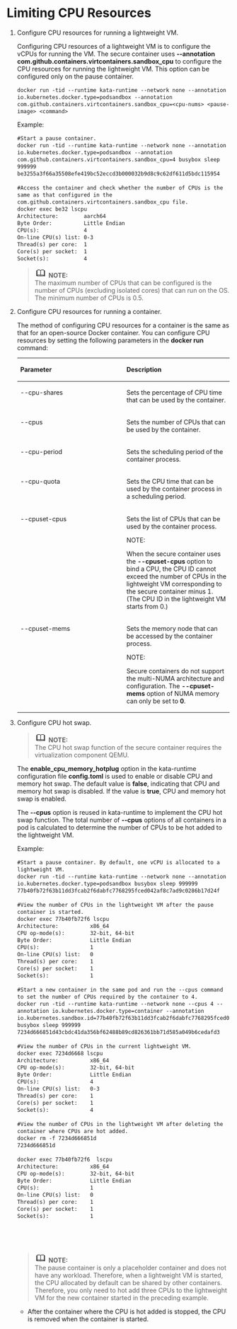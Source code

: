 # Limiting CPU Resources<a name="EN-US_TOPIC_0184808176"></a>

1.  Configure CPU resources for running a lightweight VM.

    Configuring CPU resources of a lightweight VM is to configure the vCPUs for running the VM. The secure container uses  **--annotation com.github.containers.virtcontainers.sandbox\_cpu**  to configure the CPU resources for running the lightweight VM. This option can be configured only on the pause container.

    ```
    docker run -tid --runtime kata-runtime --network none --annotation io.kubernetes.docker.type=podsandbox --annotation com.github.containers.virtcontainers.sandbox_cpu=<cpu-nums> <pause-image> <command>
    ```

    Example:

    ```
    #Start a pause container.
    docker run -tid --runtime kata-runtime --network none --annotation io.kubernetes.docker.type=podsandbox --annotation com.github.containers.virtcontainers.sandbox_cpu=4 busybox sleep 999999
    be3255a3f66a35508efe419bc52eccd3b000032b9d8c9c62df611d5bdc115954
    
    #Access the container and check whether the number of CPUs is the same as that configured in the com.github.containers.virtcontainers.sandbox_cpu file.
    docker exec be32 lscpu
    Architecture:        aarch64
    Byte Order:          Little Endian
    CPU(s):              4
    On-line CPU(s) list: 0-3
    Thread(s) per core:  1
    Core(s) per socket:  1
    Socket(s):           4
    ```

    >![](public_sys-resources/icon-note.gif) **NOTE:**   
    >The maximum number of CPUs that can be configured is the number of CPUs \(excluding isolated cores\) that can run on the OS. The minimum number of CPUs is 0.5.  

2.  Configure CPU resources for running a container.

    The method of configuring CPU resources for a container is the same as that for an open-source Docker container. You can configure CPU resources by setting the following parameters in the  **docker run**  command:

    <a name="en-us_topic_0183903699_table11321051171213"></a>
    <table><thead align="left"><tr id="en-us_topic_0183903699_row5321251121219"><th class="cellrowborder" valign="top" width="50%" id="mcps1.1.3.1.1"><p id="en-us_topic_0183903699_p1208737146"><a name="en-us_topic_0183903699_p1208737146"></a><a name="en-us_topic_0183903699_p1208737146"></a><strong id="en-us_topic_0183903699_b16155132818307"><a name="en-us_topic_0183903699_b16155132818307"></a><a name="en-us_topic_0183903699_b16155132818307"></a>Parameter</strong></p>
    </th>
    <th class="cellrowborder" valign="top" width="50%" id="mcps1.1.3.1.2"><p id="en-us_topic_0183903699_p1332145111210"><a name="en-us_topic_0183903699_p1332145111210"></a><a name="en-us_topic_0183903699_p1332145111210"></a><strong id="en-us_topic_0183903699_b1448362915301"><a name="en-us_topic_0183903699_b1448362915301"></a><a name="en-us_topic_0183903699_b1448362915301"></a>Description</strong></p>
    </th>
    </tr>
    </thead>
    <tbody><tr id="en-us_topic_0183903699_row1532175119122"><td class="cellrowborder" valign="top" width="50%" headers="mcps1.1.3.1.1 "><p id="en-us_topic_0183903699_p15321251191214"><a name="en-us_topic_0183903699_p15321251191214"></a><a name="en-us_topic_0183903699_p15321251191214"></a>--cpu-shares</p>
    </td>
    <td class="cellrowborder" valign="top" width="50%" headers="mcps1.1.3.1.2 "><p id="en-us_topic_0183903699_p232951121217"><a name="en-us_topic_0183903699_p232951121217"></a><a name="en-us_topic_0183903699_p232951121217"></a>Sets the percentage of CPU time that can be used by the container.</p>
    </td>
    </tr>
    <tr id="en-us_topic_0183903699_row1232125121218"><td class="cellrowborder" valign="top" width="50%" headers="mcps1.1.3.1.1 "><p id="en-us_topic_0183903699_p43265191210"><a name="en-us_topic_0183903699_p43265191210"></a><a name="en-us_topic_0183903699_p43265191210"></a>--cpus</p>
    </td>
    <td class="cellrowborder" valign="top" width="50%" headers="mcps1.1.3.1.2 "><p id="en-us_topic_0183903699_p193217517128"><a name="en-us_topic_0183903699_p193217517128"></a><a name="en-us_topic_0183903699_p193217517128"></a>Sets the number of CPUs that can be used by the container.</p>
    </td>
    </tr>
    <tr id="en-us_topic_0183903699_row173275113128"><td class="cellrowborder" valign="top" width="50%" headers="mcps1.1.3.1.1 "><p id="en-us_topic_0183903699_p43295116127"><a name="en-us_topic_0183903699_p43295116127"></a><a name="en-us_topic_0183903699_p43295116127"></a>--cpu-period</p>
    </td>
    <td class="cellrowborder" valign="top" width="50%" headers="mcps1.1.3.1.2 "><p id="en-us_topic_0183903699_p16321151161215"><a name="en-us_topic_0183903699_p16321151161215"></a><a name="en-us_topic_0183903699_p16321151161215"></a>Sets the scheduling period of the container process.</p>
    </td>
    </tr>
    <tr id="en-us_topic_0183903699_row188213501157"><td class="cellrowborder" valign="top" width="50%" headers="mcps1.1.3.1.1 "><p id="en-us_topic_0183903699_p158831150161512"><a name="en-us_topic_0183903699_p158831150161512"></a><a name="en-us_topic_0183903699_p158831150161512"></a>--cpu-quota</p>
    </td>
    <td class="cellrowborder" valign="top" width="50%" headers="mcps1.1.3.1.2 "><p id="en-us_topic_0183903699_p12883750151511"><a name="en-us_topic_0183903699_p12883750151511"></a><a name="en-us_topic_0183903699_p12883750151511"></a>Sets the CPU time that can be used by the container process in a scheduling period.</p>
    </td>
    </tr>
    <tr id="en-us_topic_0183903699_row1475055510158"><td class="cellrowborder" valign="top" width="50%" headers="mcps1.1.3.1.1 "><p id="en-us_topic_0183903699_p5750145515159"><a name="en-us_topic_0183903699_p5750145515159"></a><a name="en-us_topic_0183903699_p5750145515159"></a>--cpuset-cpus</p>
    </td>
    <td class="cellrowborder" valign="top" width="50%" headers="mcps1.1.3.1.2 "><p id="en-us_topic_0183903699_p1750125561520"><a name="en-us_topic_0183903699_p1750125561520"></a><a name="en-us_topic_0183903699_p1750125561520"></a>Sets the list of CPUs that can be used by the container process.</p>
    <div class="note" id="en-us_topic_0183903699_note1610940172310"><a name="en-us_topic_0183903699_note1610940172310"></a><a name="en-us_topic_0183903699_note1610940172310"></a><span class="notetitle"> NOTE: </span><div class="notebody"><p id="en-us_topic_0183903699_p1410950132311"><a name="en-us_topic_0183903699_p1410950132311"></a><a name="en-us_topic_0183903699_p1410950132311"></a>When the secure container uses the <strong id="en-us_topic_0183903699_b209151346113119"><a name="en-us_topic_0183903699_b209151346113119"></a><a name="en-us_topic_0183903699_b209151346113119"></a>--cpuset-cpus</strong> option to bind a CPU, the CPU ID cannot exceed the number of CPUs in the lightweight VM corresponding to the secure container minus 1. (The CPU ID in the lightweight VM starts from 0.)</p>
    </div></div>
    </td>
    </tr>
    <tr id="en-us_topic_0183903699_row830172021620"><td class="cellrowborder" valign="top" width="50%" headers="mcps1.1.3.1.1 "><p id="en-us_topic_0183903699_p173012012166"><a name="en-us_topic_0183903699_p173012012166"></a><a name="en-us_topic_0183903699_p173012012166"></a>--cpuset-mems</p>
    </td>
    <td class="cellrowborder" valign="top" width="50%" headers="mcps1.1.3.1.2 "><p id="en-us_topic_0183903699_p129461755102515"><a name="en-us_topic_0183903699_p129461755102515"></a><a name="en-us_topic_0183903699_p129461755102515"></a>Sets the memory node that can be accessed by the container process.</p>
    <div class="note" id="en-us_topic_0183903699_note17106188267"><a name="en-us_topic_0183903699_note17106188267"></a><a name="en-us_topic_0183903699_note17106188267"></a><span class="notetitle"> NOTE: </span><div class="notebody"><p id="en-us_topic_0183903699_p21015188261"><a name="en-us_topic_0183903699_p21015188261"></a><a name="en-us_topic_0183903699_p21015188261"></a>Secure containers do not support the multi-NUMA architecture and configuration. The <strong id="en-us_topic_0183903699_b42249243323"><a name="en-us_topic_0183903699_b42249243323"></a><a name="en-us_topic_0183903699_b42249243323"></a>--cpuset-mems</strong> option of NUMA memory can only be set to <strong id="en-us_topic_0183903699_b20916154219322"><a name="en-us_topic_0183903699_b20916154219322"></a><a name="en-us_topic_0183903699_b20916154219322"></a>0</strong>.</p>
    </div></div>
    </td>
    </tr>
    </tbody>
    </table>

3.  Configure CPU hot swap.

    >![](public_sys-resources/icon-note.gif) **NOTE:**   
    >The CPU hot swap function of the secure container requires the virtualization component QEMU.  

    The  **enable\_cpu\_memory\_hotplug**  option in the kata-runtime configuration file  **config.toml**  is used to enable or disable CPU and memory hot swap. The default value is  **false**, indicating that CPU and memory hot swap is disabled. If the value is  **true**, CPU and memory hot swap is enabled.

    The  **--cpus**  option is reused in kata-runtime to implement the CPU hot swap function. The total number of  **--cpus**  options of all containers in a pod is calculated to determine the number of CPUs to be hot added to the lightweight VM.

    Example:

    ```
    #Start a pause container. By default, one vCPU is allocated to a lightweight VM.
    docker run -tid --runtime kata-runtime --network none --annotation io.kubernetes.docker.type=podsandbox busybox sleep 999999
    77b40fb72f63b11dd3fcab2f6dabfc7768295fced042af8c7ad9c0286b17d24f
    
    #View the number of CPUs in the lightweight VM after the pause container is started.
    docker exec 77b40fb72f6 lscpu
    Architecture:          x86_64
    CPU op-mode(s):        32-bit, 64-bit
    Byte Order:            Little Endian
    CPU(s):                1
    On-line CPU(s) list:   0
    Thread(s) per core:    1
    Core(s) per socket:    1
    Socket(s):             1
    
    #Start a new container in the same pod and run the --cpus command to set the number of CPUs required by the container to 4.
    docker run -tid --runtime kata-runtime --network none --cpus 4 --annotation io.kubernetes.docker.type=container --annotation io.kubernetes.sandbox.id=77b40fb72f63b11dd3fcab2f6dabfc7768295fced042af8c7ad9c0286b17d24f busybox sleep 999999
    7234d666851d43cbdc41da356bf62488b89cd826361bb71d585a049b6cedafd3
    
    #View the number of CPUs in the current lightweight VM.
    docker exec 7234d6668 lscpu
    Architecture:          x86_64
    CPU op-mode(s):        32-bit, 64-bit
    Byte Order:            Little Endian
    CPU(s):                4
    On-line CPU(s) list:   0-3
    Thread(s) per core:    1
    Core(s) per socket:    1
    Socket(s):             4
    
    #View the number of CPUs in the lightweight VM after deleting the container where CPUs are hot added.
    docker rm -f 7234d666851d
    7234d666851d
    
    docker exec 77b40fb72f6  lscpu
    Architecture:          x86_64
    CPU op-mode(s):        32-bit, 64-bit
    Byte Order:            Little Endian
    CPU(s):                1
    On-line CPU(s) list:   0
    Thread(s) per core:    1
    Core(s) per socket:    1
    Socket(s):             1
    ```

      

      

    >![](public_sys-resources/icon-note.gif) **NOTE:**   
    >The pause container is only a placeholder container and does not have any workload. Therefore, when a lightweight VM is started, the CPU allocated by default can be shared by other containers. Therefore, you only need to hot add three CPUs to the lightweight VM for the new container started in the preceding example.  

    -   After the container where the CPU is hot added is stopped, the CPU is removed when the container is started.


